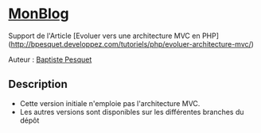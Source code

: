 # [MonBlog](http://github.com/bpesquet/MonBlog)

Support de l'Article [Evoluer vers une architecture MVC en PHP] (http://bpesquet.developpez.com/tutoriels/php/evoluer-architecture-mvc/)

Auteur : [Baptiste Pesquet](https://github.com/bpesquet)

## Description

- Cette version initiale n'emploie pas l'architecture MVC.
- Les autres versions sont disponibles sur les différentes branches du dépôt
